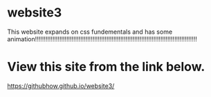 # website3
This website expands on css fundementals and has some animation!!!!!!!!!!!!!!!!!!!!!!!!!!!!!!!!!!!!!!!!!!!!!!!!!!!!!!!!!!!!!!!!!!!!!!!!!!!!!!!!!!!!!!!!!!!!!
# View this site from the link below.
https://githubhow.github.io/website3/